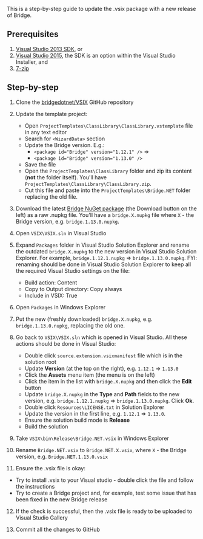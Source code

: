 This is a step-by-step guide to update the .vsix package with a new release of Bridge.

## Prerequisites

1. [Visual Studio 2013 SDK](http://go.microsoft.com/?linkid=9832352), or 
2. [Visual Studio 2015](https://msdn.microsoft.com/en-ca/library/mt683786.aspx), the SDK is an option within the Visual Studio Installer, and
3. [7-zip](http://www.7-zip.org/download.html)

## Step-by-step

1. Clone the [bridgedotnet/VSIX](https://github.com/bridgedotnet/VSIX) GitHub repository

2. Update the template project:
   * Open `ProjectTemplates\ClassLibrary\ClassLibrary.vstemplate` file in any text editor
   * Search for `<WizardData>` section
   * Update the Bridge version. E.g.: 
     * `<package id="Bridge" version="1.12.1" />` => 
     * `<package id="Bridge" version="1.13.0" />`
   * Save the file
   * Open the `ProjectTemplates\ClassLibrary` folder and zip its content (**not** the folder itself). You'll have `ProjectTemplates\ClassLibrary\ClassLibrary.zip`.
   * Cut this file and paste into the `ProjectTemplates\Bridge.NET` folder replacing the old file.

3. Download the latest [Bridge NuGet package](https://www.nuget.org/packages/Bridge) (the Download button on the left) as a raw .nupkg file. You'll have a `bridge.X.nupkg` file where `X` - the Bridge version, e.g. `bridge.1.13.0.nupkg`.

4. Open `VSIX\VSIX.sln` in Visual Studio

5. Expand `Packages` folder in Visual Studio Solution Explorer and rename the outdated `bridge.X.nupkg` to the new version in Visual Studio Solution Explorer. For example, `bridge.1.12.1.nupkg` => `bridge.1.13.0.nupkg`. FYI: renaming should be done in Visual Studio Solution Explorer to keep all the required Visual Studio settings on the file:
   * Build action: Content
   * Copy to Output directory: Copy always
   * Include in VSIX: True

6. Open `Packages` in Windows Explorer

7. Put the new (freshly downloaded) `bridge.X.nupkg`, e.g. `bridge.1.13.0.nupkg`, replacing the old one.

8. Go back to `VSIX\VSIX.sln` which is opened in Visual Studio. All these actions should be done in Visual Studio:
   * Double click `source.extension.vsixmanifest` file which is in the solution root
   * Update **Version** (at the top on the right), e.g. `1.12.1` => `1.13.0`
   * Click the **Assets** menu item (the menu is on the left)
   * Click the item in the list with `bridge.X.nupkg` and then click the **Edit** button
   * Update `bridge.X.nupkg` in the **Type** and **Path** fields to the new version, e.g. `bridge.1.12.1.nupkg` => `bridge.1.13.0.nupkg`. Click **Ok**.
   * Double click `Resources\LICENSE.txt` in Solution Explorer
   * Update the version in the first line, e.g. `1.12.1` => `1.13.0`.
   * Ensure the solution build mode is **Release**
   * Build the solution
  
9. Take `VSIX\bin\Release\Bridge.NET.vsix` in Windows Explorer

10. Rename `Bridge.NET.vsix` to `Bridge.NET.X.vsix`, where `X` - the Bridge version, e.g. `Bridge.NET.1.13.0.vsix`

11. Ensure the .vsix file is okay:
  * Try to install .vsix to your Visual studio - double click the file and follow the instructions
  * Try to create a Bridge project and, for example, test some issue that has been fixed in the new Bridge release

12. If the check is successful, then the .vsix file is ready to be uploaded to Visual Studio Gallery

13. Commit all the changes to GitHub